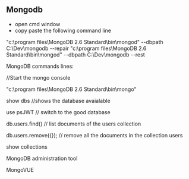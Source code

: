 ## Mongodb

* open cmd window 
* copy paste the following command line

"c:\program files\MongoDB 2.6 Standard\bin\mongod" --dbpath C:\Dev\mongodb --repair
"c:\program files\MongoDB 2.6 Standard\bin\mongod" --dbpath C:\Dev\mongodb --rest

MongoDB commands lines:

//Start the mongo console

"c:\program files\MongoDB 2.6 Standard\bin\mongo"  

show dbs   //shows the database avaialable

use psJWT // switch to the good database

db.users.find()  // list documents of the users collection

db.users.remove({}); // remove all the documents in the collection users  

show collections


MongoDB administration tool

MongoVUE
